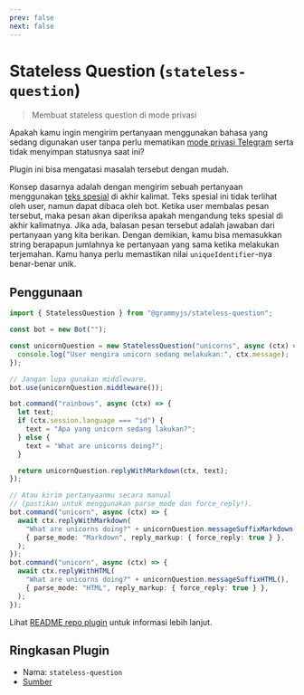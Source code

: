 ```yaml
---
prev: false
next: false
---
```


# Stateless Question (`stateless-question`)

> Membuat stateless question di mode privasi

Apakah kamu ingin mengirim pertanyaan menggunakan bahasa yang sedang digunakan
user tanpa perlu mematikan
[mode privasi Telegram](https://core.telegram.org/bots/features#privacy-mode)
serta tidak menyimpan statusnya saat ini?

Plugin ini bisa mengatasi masalah tersebut dengan mudah.

Konsep dasarnya adalah dengan mengirim sebuah pertanyaan menggunakan
[teks spesial](https://en.wikipedia.org/wiki/Zero-width_non-joiner) di akhir
kalimat. Teks spesial ini tidak terlihat oleh user, namun dapat dibaca oleh bot.
Ketika user membalas pesan tersebut, maka pesan akan diperiksa apakah mengandung
teks spesial di akhir kalimatnya. Jika ada, balasan pesan tersebut adalah
jawaban dari pertanyaan yang kita berikan. Dengan demikian, kamu bisa memasukkan
string berapapun jumlahnya ke pertanyaan yang sama ketika melakukan terjemahan.
Kamu hanya perlu memastikan nilai `uniqueIdentifier`-nya benar-benar unik.

## Penggunaan

```ts
import { StatelessQuestion } from "@grammyjs/stateless-question";

const bot = new Bot("");

const unicornQuestion = new StatelessQuestion("unicorns", async (ctx) => {
  console.log("User mengira unicorn sedang melakukan:", ctx.message);
});

// Jangan lupa gunakan middleware.
bot.use(unicornQuestion.middleware());

bot.command("rainbows", async (ctx) => {
  let text;
  if (ctx.session.language === "id") {
    text = "Apa yang unicorn sedang lakukan?";
  } else {
    text = "What are unicorns doing?";
  }

  return unicornQuestion.replyWithMarkdown(ctx, text);
});

// Atau kirim pertanyaanmu secara manual
// (pastikan untuk menggunakan parse_mode dan force_reply!).
bot.command("unicorn", async (ctx) => {
  await ctx.replyWithMarkdown(
    "What are unicorns doing?" + unicornQuestion.messageSuffixMarkdown(),
    { parse_mode: "Markdown", reply_markup: { force_reply: true } },
  );
});
bot.command("unicorn", async (ctx) => {
  await ctx.replyWithHTML(
    "What are unicorns doing?" + unicornQuestion.messageSuffixHTML(),
    { parse_mode: "HTML", reply_markup: { force_reply: true } },
  );
});
```

Lihat [README repo plugin](https://github.com/grammyjs/stateless-question) untuk
informasi lebih lanjut.

## Ringkasan Plugin

- Nama: `stateless-question`
- [Sumber](https://github.com/grammyjs/stateless-question)

